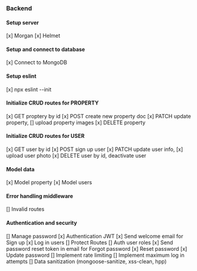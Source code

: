 ### Backend

#### Setup server

[x] Morgan
[x] Helmet

#### Setup and connect to database

[x] Connect to MongoDB

#### Setup eslint

[x] npx eslint --init

#### Initialize CRUD routes for PROPERTY

[x] GET proptery by id
[x] POST create new property doc
[x] PATCH update property, [] upload property images
[x] DELETE property

#### Initialize CRUD routes for USER

[x] GET user by id
[x] POST sign up user
[x] PATCH update user info, [x] upload user photo
[x] DELETE user by id, deactivate user

#### Model data

[x] Model property
[x] Model users

#### Error handling middleware

[] Invalid routes

#### Authentication and security

[] Manage password
[x] Authentication JWT
[x] Send welcome email for Sign up
[x] Log in users
[] Protect Routes
[] Auth user roles
[x] Send password reset token in email for Forgot password
[x] Reset password
[x] Update password
[] Implement rate limiting
[] Implement maximum log in attempts
[] Data sanitization (mongoose-sanitize, xss-clean, hpp)